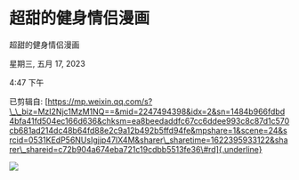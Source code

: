 # 超甜的健身情侣漫画

超甜的健身情侣漫画

星期三, 五月 17, 2023

4:47 下午

 

已剪辑自: [https://mp.weixin.qq.com/s?\_\_biz=MzI2Njc1MzM1NQ==&mid=2247494398&idx=2&sn=1484b966fdbd4bfa41fd504ec166d636&chksm=ea8beedaddfc67cc6ddee993c8c87d1c570cb681ad214dc48b64fd88e2c9a12b492b5ffd94fe&mpshare=1&scene=24&srcid=0531KEdP56NUsIgjjp47IX4M&sharer\_sharetime=1622395933122&sharer\_shareid=c72b904a674eba721c19cdbb5513fe36\#rd]{.underline}

![](../../assets/012_超甜的健身情侣漫画_000.png) 
